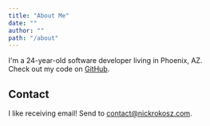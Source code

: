 ```yaml
---
title: "About Me"
date: ""
author: ""
path: "/about"
---
```


I'm a 24-year-old software developer living in Phoenix, AZ.<br>
Check out my code on <a href="https://github.com/nicholasrokosz" target="_blank">GitHub</a>.

## Contact

I like receiving email!
Send to <a href="mailto:contact@nickrokosz.com" target="_blank">contact@nickrokosz.com</a>.